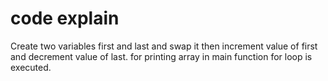 # code explain
Create two variables first and last and swap it then increment value of first and decrement value of last.
for printing array in main function for loop is executed.